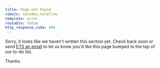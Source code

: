 ```yaml
---
title: Page not Found
robots: noindex,nofollow
template: error
routable: false
http_response_code: 404
---
```

Sorry, it looks like we haven't written this section yet.  Check back soon or send [ETS an email] to let us know you'd like this page bumped to the top of our to-do list.


[ETS an email]: mailto:jmdean1@pstcc.edu "email Josh Dean"

Thanks.